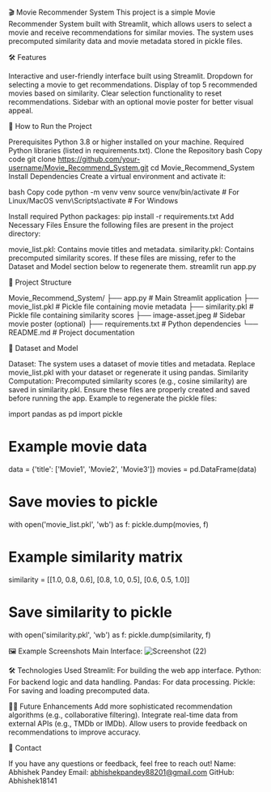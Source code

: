🎬 Movie Recommender System
    This project is a simple Movie Recommender System built with Streamlit, which allows users to select a movie and receive recommendations for similar movies. The system uses precomputed similarity data and movie metadata stored in pickle files.

🛠️ Features

Interactive and user-friendly interface built using Streamlit.
Dropdown for selecting a movie to get recommendations.
Display of top 5 recommended movies based on similarity.
Clear selection functionality to reset recommendations.
Sidebar with an optional movie poster for better visual appeal.

🚀 How to Run the Project

Prerequisites
Python 3.8 or higher installed on your machine.
Required Python libraries (listed in requirements.txt).
Clone the Repository
bash
Copy code
git clone https://github.com/your-username/Movie_Recommend_System.git
cd Movie_Recommend_System
Install Dependencies
Create a virtual environment and activate it:

bash
Copy code
python -m venv venv
source venv/bin/activate    # For Linux/MacOS
venv\Scripts\activate       # For Windows

Install required Python packages:
pip install -r requirements.txt
Add Necessary Files
Ensure the following files are present in the project directory:

movie_list.pkl: Contains movie titles and metadata.
similarity.pkl: Contains precomputed similarity scores.
If these files are missing, refer to the Dataset and Model section below to regenerate them.
streamlit run app.py

📂 Project Structure

Movie_Recommend_System/
├── app.py               # Main Streamlit application
├── movie_list.pkl       # Pickle file containing movie metadata
├── similarity.pkl       # Pickle file containing similarity scores
├── image-asset.jpeg     # Sidebar movie poster (optional)
├── requirements.txt     # Python dependencies
└── README.md            # Project documentation

📜 Dataset and Model

Dataset: The system uses a dataset of movie titles and metadata.
Replace movie_list.pkl with your dataset or regenerate it using pandas.
Similarity Computation: Precomputed similarity scores (e.g., cosine similarity) are saved in similarity.pkl.
Ensure these files are properly created and saved before running the app.
Example to regenerate the pickle files:


import pandas as pd
import pickle

# Example movie data
data = {'title': ['Movie1', 'Movie2', 'Movie3']}
movies = pd.DataFrame(data)

# Save movies to pickle
with open('movie_list.pkl', 'wb') as f:
    pickle.dump(movies, f)

# Example similarity matrix
similarity = [[1.0, 0.8, 0.6], [0.8, 1.0, 0.5], [0.6, 0.5, 1.0]]

# Save similarity to pickle
with open('similarity.pkl', 'wb') as f:
    pickle.dump(similarity, f)

🖼️ Example Screenshots
Main Interface:
![Screenshot (22)](https://github.com/user-attachments/assets/f7fcdf11-e3b6-47ea-b85a-cbd3289f30ee)

🛠️ Technologies Used
Streamlit: For building the web app interface.
Python: For backend logic and data handling.
Pandas: For data processing.
Pickle: For saving and loading precomputed data.

👩‍💻 Future Enhancements
Add more sophisticated recommendation algorithms (e.g., collaborative filtering).
Integrate real-time data from external APIs (e.g., TMDb or IMDb).
Allow users to provide feedback on recommendations to improve accuracy.

📧 Contact

If you have any questions or feedback, feel free to reach out!
Name: Abhishek Pandey
Email: abhishekpandey88201@gmail.com
GitHub: Abhishek18141
